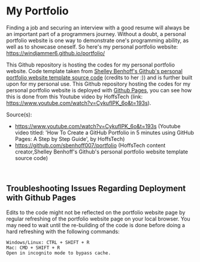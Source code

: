 # My Portfolio
Finding a job and securing an interview with a good resume will always be an important part of a programmers journey. Without a doubt, a personal portfolio website is one way to demonstrate one's programming ability, as well as to showcase oneself. So here's my personal portfolio website: https://windjammer6.github.io/portfolio/

This Github repository is hosting the codes for my personal portfolio website. Code template taken from [Shelley Benhoff's Github's personal portfolio website template source code](https://github.com/sbenhoff007/portfolio) (credits to her :)) and is further built upon for my personal use. This Github repository hosting the codes for my personal portfolio website is deployed with [Github Pages](https://pages.github.com/), you can see how this is done from this Youtube video by HoffsTech (link: https://www.youtube.com/watch?v=CykufIPK_6o&t=193s). 


Source(s):  
- https://www.youtube.com/watch?v=CykufIPK_6o&t=193s (Youtube video titled: 'How To Create a GitHub Portfolio in 5 minutes using GitHub Pages: A Step by Step Guide', by HoffsTech)
- https://github.com/sbenhoff007/portfolio (HoffsTech content creator,Shelley Benhoff's Github's personal portfolio website template source code)

<br>

## Troubleshooting Issues Regarding Deployment with Github Pages
Edits to the code might not be reflected on the portfolio website page by regular refreshing of the portfolio website page on your local browser. You may need to wait until the re-building of the code is done before doing a hard refreshing with the following commands:
```text
Windows/Linux: CTRL + SHIFT + R
Mac: CMD + SHIFT + R
Open in incognito mode to bypass cache.
```
